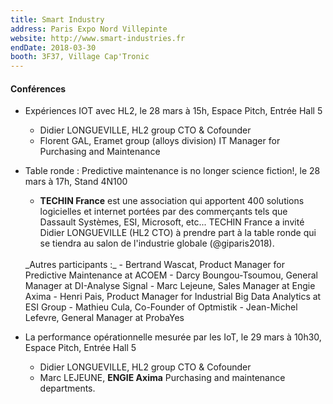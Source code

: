 ```yaml
---
title: Smart Industry
address: Paris Expo Nord Villepinte
website: http://www.smart-industries.fr
endDate: 2018-03-30
booth: 3F37, Village Cap'Tronic
---
```


#### Conférences

- Expériences IOT avec HL2, le 28 mars à 15h, Espace Pitch, Entrée Hall 5
    - Didier LONGUEVILLE, HL2 group CTO & Cofounder
    - Florent GAL, Eramet group (alloys division) IT Manager for Purchasing and Maintenance

- Table ronde : Predictive maintenance is no longer science fiction!, le 28 mars à 17h, Stand 4N100
    - **TECHIN France** est une association qui apportent 400 solutions logicielles et internet portées par des commerçants tels que Dassault Systèmes, ESI, Microsoft, etc... TECHIN France a invité Didier LONGUEVILLE (HL2 CTO) à prendre part à la table ronde qui se tiendra au salon de l'industrie globale (@giparis2018).
    <br>
    _Autres participants :_
        - Bertrand Wascat, Product Manager for Predictive Maintenance at ACOEM
        - Darcy Boungou-Tsoumou, General Manager at DI-Analyse Signal
        - Marc Lejeune, Sales Manager at Engie Axima
        - Henri Pais, Product Manager for Industrial Big Data Analytics at ESI Group
        - Mathieu Cula, Co-Founder of Optmistik
        - Jean-Michel Lefevre, General Manager at ProbaYes

- La performance opérationnelle mesurée par les IoT, le 29 mars à 10h30, Espace Pitch, Entrée Hall 5
    - Didier LONGUEVILLE, HL2 group CTO & Cofounder
    - Marc LEJEUNE, **ENGIE Axima** Purchasing and maintenance departments.
